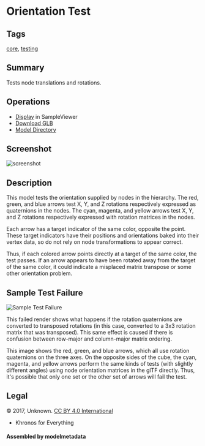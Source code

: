 # Orientation Test

## Tags

[core](../Models-core.md), [testing](../Models-testing.md)

## Summary

Tests node translations and rotations.

## Operations

* [Display](https://github.khronos.org/glTF-Sample-Viewer-Release/?model=https://raw.GithubUserContent.com/KhronosGroup/glTF-Sample-Assets/main/./Models/OrientationTest/glTF-Binary/OrientationTest.glb) in SampleViewer
* [Download GLB](https://raw.GithubUserContent.com/KhronosGroup/glTF-Sample-Assets/main/./Models/OrientationTest/glTF-Binary/OrientationTest.glb)
* [Model Directory](./)

## Screenshot

![screenshot](screenshot/screenshot.png)

## Description

This model tests the orientation supplied by nodes in the hierarchy.  The red, green, and blue arrows test X, Y, and Z rotations respectively expressed as quaternions in the nodes.  The cyan, magenta, and yellow arrows test X, Y, and Z rotations respectively expressed with rotation matrices in the nodes.

Each arrow has a target indicator of the same color, opposite the point.  These target indicators have their positions and orientations baked into their vertex data, so do not rely on node transformations to appear correct.

Thus, if each colored arrow points directly at a target of the same color, the test passes.  If an arrow appears to have been rotated away from the target of the same color, it could indicate a misplaced matrix transpose or some other orientation problem.

## Sample Test Failure

![Sample Test Failure](screenshot/OrientationTestFail.png)

This failed render shows what happens if the rotation quaternions are converted to transposed rotations (in this case, converted to a 3x3 rotation matrix that was transposed).  This same effect is caused if there is confusion between row-major and column-major matrix ordering.

This image shows the red, green, and blue arrows, which all use rotation quaternions on the three axes.  On the opposite sides of the cube, the cyan, magenta, and yellow arrows perform the same kinds of tests (with slightly different angles) using node orientation matrices in the glTF directly.  Thus, it's possible that only one set or the other set of arrows will fail the test.



## Legal

&copy; 2017, Unknown. [CC BY 4.0 International](https://creativecommons.org/licenses/by/4.0/legalcode)

 - Khronos for Everything

#### Assembled by modelmetadata